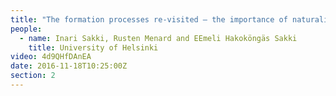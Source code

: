 ```yaml
---
title: "The formation processes re-visited – the importance of naturalized representations "
people:
  - name: Inari Sakki, Rusten Menard and EEmeli Hakoköngäs Sakki
    title: University of Helsinki
video: 4d9QHfDAnEA
date: 2016-11-18T10:25:00Z
section: 2
---
```

